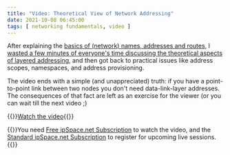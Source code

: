 ```yaml
---
title: "Video: Theoretical View of Network Addressing"
date: 2021-10-08 06:45:00
tags: [ networking fundamentals, video ]
---
```

After explaining the [basics of (network) names, addresses and routes](https://blog.ipspace.net/2021/09/video-introduction-network-addressing.html), I [wasted a few minutes of everyone's time discussing the theoretical aspects of layered addressing](https://my.ipspace.net/bin/get/Net101/NA1.2%20-%20Theoretical%20View%20of%20Network%20Addressing.mp4?doccode=Net101), and then got back to practical issues like address scopes, namespaces, and address provisioning.

The video ends with a simple (and unappreciated) truth: if you have a point-to-point link between two nodes you don't need data-link-layer addresses. The consequences of that fact are left as an exercise for the viewer (or you can wait till the next video ;)

{{<jump>}}[Watch the video](https://my.ipspace.net/bin/get/Net101/NA1.2%20-%20Theoretical%20View%20of%20Network%20Addressing.mp4?doccode=Net101){{</jump>}}

{{<note info>}}You need [Free ipSpace.net Subscription](https://www.ipspace.net/Subscription/Free) to watch the video, and the [Standard ipSpace.net Subscription](https://www.ipspace.net/Subscription/) to register for upcoming live sessions.{{</note>}}

